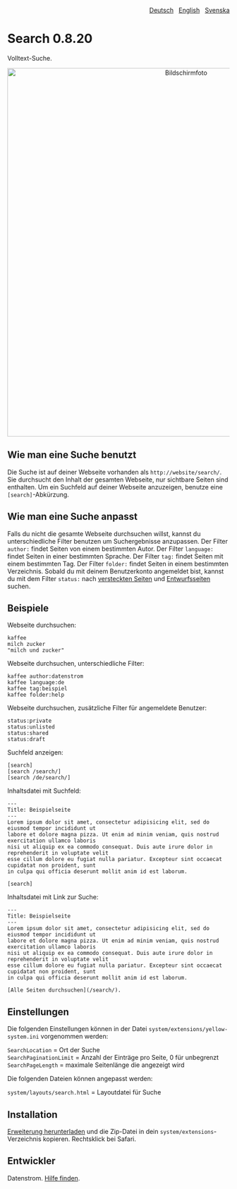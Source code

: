 <p align="right"><a href="README-de.md">Deutsch</a> &nbsp; <a href="README.md">English</a> &nbsp; <a href="README-sv.md">Svenska</a></p>

# Search 0.8.20

Volltext-Suche.

<p align="center"><img src="search-screenshot.png?raw=true" width="795" height="836" alt="Bildschirmfoto"></p>

## Wie man eine Suche benutzt

Die Suche ist auf deiner Webseite vorhanden als `http://website/search/`. Sie durchsucht den Inhalt der gesamten Webseite, nur sichtbare Seiten sind enthalten. Um ein Suchfeld auf deiner Webseite anzuzeigen, benutze eine `[search]`-Abkürzung.

## Wie man eine Suche anpasst

Falls du nicht die gesamte Webseite durchsuchen willst, kannst du unterschiedliche Filter benutzen um Suchergebnisse anzupassen. Der Filter `author:` findet Seiten von einem bestimmten Autor. Der Filter `language:` findet Seiten in einer bestimmten Sprache. Der Filter `tag:` findet Seiten mit einem bestimmten Tag. Der Filter `folder:` findet Seiten in einem bestimmten Verzeichnis. Sobald du mit deinem Benutzerkonto angemeldet bist, kannst du mit dem Filter `status:` nach [versteckten Seiten](https://github.com/datenstrom/yellow-extensions/tree/master/source/core/README-de.md) und [Entwurfsseiten](https://github.com/datenstrom/yellow-extensions/tree/master/source/draft/README-de.md) suchen.

## Beispiele

Webseite durchsuchen:

    kaffee
    milch zucker
    "milch und zucker"

Webseite durchsuchen, unterschiedliche Filter:

    kaffee author:datenstrom
    kaffee language:de
    kaffee tag:beispiel
    kaffee folder:help

Webseite durchsuchen, zusätzliche Filter für angemeldete Benutzer:

    status:private
    status:unlisted
    status:shared
    status:draft

Suchfeld anzeigen:

    [search]
    [search /search/]
    [search /de/search/]

Inhaltsdatei mit Suchfeld:

    ---
    Title: Beispielseite
    ---
    Lorem ipsum dolor sit amet, consectetur adipisicing elit, sed do eiusmod tempor incididunt ut 
    labore et dolore magna pizza. Ut enim ad minim veniam, quis nostrud exercitation ullamco laboris 
    nisi ut aliquip ex ea commodo consequat. Duis aute irure dolor in reprehenderit in voluptate velit 
    esse cillum dolore eu fugiat nulla pariatur. Excepteur sint occaecat cupidatat non proident, sunt 
    in culpa qui officia deserunt mollit anim id est laborum.

    [search]

Inhaltsdatei mit Link zur Suche:

    ---
    Title: Beispielseite
    ---
    Lorem ipsum dolor sit amet, consectetur adipisicing elit, sed do eiusmod tempor incididunt ut 
    labore et dolore magna pizza. Ut enim ad minim veniam, quis nostrud exercitation ullamco laboris 
    nisi ut aliquip ex ea commodo consequat. Duis aute irure dolor in reprehenderit in voluptate velit 
    esse cillum dolore eu fugiat nulla pariatur. Excepteur sint occaecat cupidatat non proident, sunt 
    in culpa qui officia deserunt mollit anim id est laborum.
    
    [Alle Seiten durchsuchen](/search/).

## Einstellungen

Die folgenden Einstellungen können in der Datei `system/extensions/yellow-system.ini` vorgenommen werden:

`SearchLocation` = Ort der Suche  
`SearchPaginationLimit` = Anzahl der Einträge pro Seite, 0 für unbegrenzt  
`SearchPageLength` = maximale Seitenlänge die angezeigt wird  

Die folgenden Dateien können angepasst werden:

`system/layouts/search.html` = Layoutdatei für Suche  

## Installation

[Erweiterung herunterladen](https://github.com/datenstrom/yellow-extensions/raw/master/zip/search.zip) und die Zip-Datei in dein `system/extensions`-Verzeichnis kopieren. Rechtsklick bei Safari.

## Entwickler

Datenstrom. [Hilfe finden](https://datenstrom.se/de/yellow/help/).

